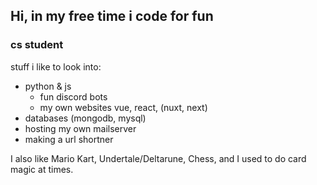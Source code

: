 ## Hi, in my free time i code for fun

### cs student

stuff i like to look into:

- python & js
  - fun discord bots
  - my own websites vue, react, (nuxt, next)
- databases (mongodb, mysql)
- hosting my own mailserver
- making a url shortner

I also like Mario Kart, Undertale/Deltarune, Chess, and I used to do card magic at times.
